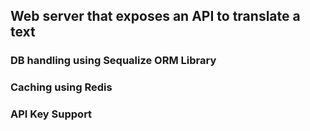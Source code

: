 

 Web server that exposes an API to translate a text
-----------------

### DB handling using Sequalize ORM Library

### Caching using Redis

### API Key Support




